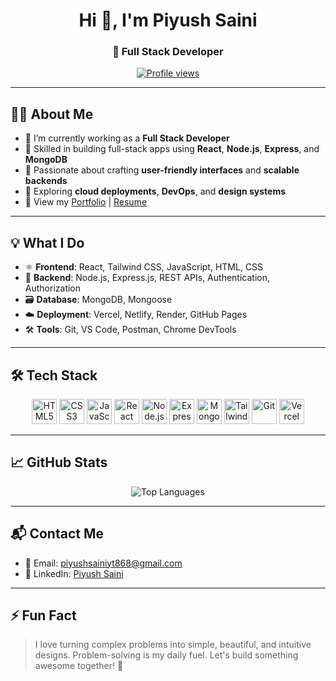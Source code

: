 <h1 align="center">Hi 👋, I'm Piyush Saini</h1>
<h3 align="center">🚀 Full Stack Developer</h3>

<p align="center">
  <a href="https://github.com/Piyushsaini7742">
    <img src="https://komarev.com/ghpvc/?username=piyushsaini7742&label=Profile%20views&color=0e75b6&style=flat" alt="Profile views" />
  </a>
</p>

---

## 🧑‍💻 About Me

- 🔭 I’m currently working as a **Full Stack Developer**
- 🧠 Skilled in building full-stack apps using **React**, **Node.js**, **Express**, and **MongoDB**
- 🎯 Passionate about crafting **user-friendly interfaces** and **scalable backends**
- 🌱 Exploring **cloud deployments**, **DevOps**, and **design systems**
- 🧾 View my [Portfolio](https://my-portfolio-gold-zeta-20.vercel.app/) | [Resume](https://drive.google.com/file/d/1Zewzc7WJ_LfCdSBf1RiiDa3j0bl_ZcnZ/view?usp=sharing)

---

## 💡 What I Do

- ⚛️ **Frontend**: React, Tailwind CSS, JavaScript, HTML, CSS
- 🔧 **Backend**: Node.js, Express.js, REST APIs, Authentication, Authorization
- 🗃️ **Database**: MongoDB, Mongoose
- ☁️ **Deployment**: Vercel, Netlify, Render, GitHub Pages
- 🛠️ **Tools**: Git, VS Code, Postman, Chrome DevTools

---

## 🛠️ Tech Stack

<p align="center">
  <img src="https://cdn.jsdelivr.net/gh/devicons/devicon/icons/html5/html5-original-wordmark.svg" width="40" height="40" alt="HTML5"/>
  <img src="https://cdn.jsdelivr.net/gh/devicons/devicon/icons/css3/css3-original-wordmark.svg" width="40" height="40" alt="CSS3"/>
  <img src="https://cdn.jsdelivr.net/gh/devicons/devicon/icons/javascript/javascript-original.svg" width="40" height="40" alt="JavaScript"/>
  <img src="https://cdn.jsdelivr.net/gh/devicons/devicon/icons/react/react-original-wordmark.svg" width="40" height="40" alt="React"/>
  <img src="https://cdn.jsdelivr.net/gh/devicons/devicon/icons/nodejs/nodejs-original-wordmark.svg" width="40" height="40" alt="Node.js"/>
  <img src="https://cdn.jsdelivr.net/gh/devicons/devicon/icons/express/express-original-wordmark.svg" width="40" height="40" alt="Express"/>
  <img src="https://cdn.jsdelivr.net/gh/devicons/devicon/icons/mongodb/mongodb-original-wordmark.svg" width="40" height="40" alt="MongoDB"/>
  <img src="https://www.vectorlogo.zone/logos/tailwindcss/tailwindcss-icon.svg" width="40" height="40" alt="Tailwind CSS"/>
  <img src="https://cdn.jsdelivr.net/gh/devicons/devicon/icons/git/git-original-wordmark.svg" width="40" height="40" alt="Git"/>
  <img src="https://www.vectorlogo.zone/logos/vercel/vercel-icon.svg" width="40" height="40" alt="Vercel"/>
</p>

---

## 📈 GitHub Stats

<p align="center">
  <img src="https://github-readme-stats.vercel.app/api/top-langs/?username=piyushsaini7742&layout=compact&theme=react" alt="Top Languages"/>
</p>

---

## 📬 Contact Me

- 📧 Email: [piyushsainiyt868@gmail.com](mailto:piyushsainiyt868@gmail.com)  
- 💼 LinkedIn: [Piyush Saini](https://www.linkedin.com/in/piyushsaini-webdev/)

---

## ⚡ Fun Fact

> I love turning complex problems into simple, beautiful, and intuitive designs. Problem-solving is my daily fuel. Let's build something awesome together! 🚀
